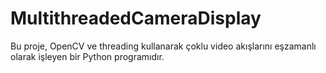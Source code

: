 # MultithreadedCameraDisplay
Bu proje, OpenCV ve threading kullanarak çoklu video akışlarını eşzamanlı olarak işleyen bir Python programıdır.
